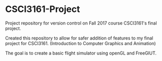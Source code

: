# CSCI3161-Project
Project repository for version control on Fall 2017 course CSCI3161's final project.

Created this repository to allow for safer addition of features to my final project for CSCI3161.
(Introduction to Computer Graphics and Animation)

The goal is to create a basic flight simulator using openGL and FreeGlUT.
